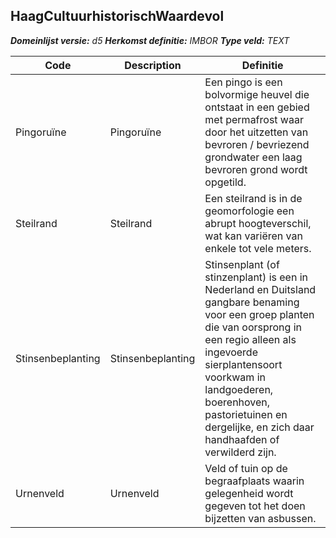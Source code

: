 ﻿## HaagCultuurhistorischWaardevol

*__Domeinlijst versie:__ d5*
*__Herkomst definitie:__ IMBOR*
*__Type veld:__ TEXT*

|__Code__ |__Description__ |__Definitie__	|
|	---	|	---	|   ---	| 
| Pingoruïne | Pingoruïne | Een pingo is een bolvormige heuvel die ontstaat in een gebied met permafrost waar door het uitzetten van bevroren / bevriezend grondwater een laag bevroren grond wordt opgetild. |
| Steilrand | Steilrand | Een steilrand is in de geomorfologie een abrupt hoogteverschil, wat kan variëren van enkele tot vele meters. |
| Stinsenbeplanting | Stinsenbeplanting | Stinsenplant (of stinzenplant) is een in Nederland en Duitsland gangbare benaming voor een groep planten die van oorsprong in een regio alleen als ingevoerde sierplantensoort voorkwam in landgoederen, boerenhoven, pastorietuinen en dergelijke, en zich daar handhaafden of verwilderd zijn. |
| Urnenveld | Urnenveld | Veld of tuin op de begraafplaats waarin gelegenheid wordt gegeven tot het doen bijzetten van asbussen. |
